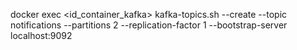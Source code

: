 docker exec <id_container_kafka> kafka-topics.sh --create --topic notifications --partitions 2 --replication-factor 1 --bootstrap-server localhost:9092
